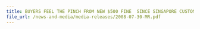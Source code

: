 ```yaml
---
title: BUYERS FEEL THE PINCH FROM NEW $500 FINE  SINCE SINGAPORE CUSTOMS STANDARDISES PENALTY  ON ILLEGAL CIGARETTES
file_url: /news-and-media/media-releases/2008-07-30-MR.pdf
---
```

